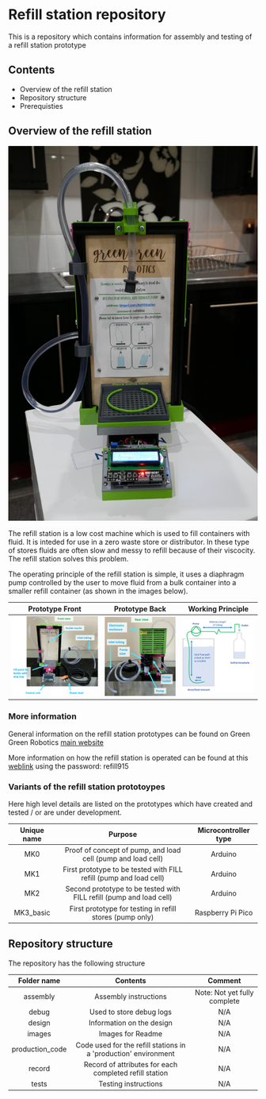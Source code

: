 #  Refill station repository 

This is a repository which contains information for assembly and testing of a refill station prototype

## Contents

* Overview of the refill station
* Repository structure
* Prerequisties

## Overview of the refill station

![Image](images/P1000816_compressed.jpg)

The refill station is a low cost machine which is used to fill containers with fluid. It is inteded for use in a zero waste store or distributor. In these type of stores fluids are often slow and messy to refill because of their viscocity. The refill station solves this problem.

The operating principle of the refill station is simple, it uses a diaphragm pump controlled by the user to move fluid from a bulk container into a smaller refill container (as shown in the images below).

| Prototype Front                     | Prototype Back                     | Working Principle                      |
| ----------------------------------- | ---------------------------------- | -------------------------------------- |
| ![Image](images/Front_overview.png) | ![Image](images/Rear_overview.png) | ![Image](images/working_principle.png) |

### More information

General information on the refill station prototypes can be found on Green Green Robotics [main website](www.greengreenrobotics.com)

More information on how the refill station is operated can be found at this [weblink](https://meisben.github.io/refill_station_multimedia_supplement/) using the password: refill915

### Variants of the refill station prototoypes

Here high level details are listed on the prototypes which have created and tested / or are under development.

| Unique name |                               Purpose                               | Microcontroller type |
| :---------: | :-----------------------------------------------------------------: | :------------------: |
|     MK0     |    Proof of concept of pump, and load cell (pump and load cell)     |       Arduino        |
|     MK1     | First prototype to be tested with FILL refill (pump and load cell)  |       Arduino        |
|     MK2     | Second prototype to be tested with FILL refill (pump and load cell) |       Arduino        |
|  MK3_basic  |      First prototype for testing in refill stores  (pump only)      |  Raspberry Pi Pico   |



## Repository structure
The repository has the following structure

|   Folder name   |                            Contents                             |           Comment            |
| :-------------: | :-------------------------------------------------------------: | :--------------------------: |
|    assembly     |                      Assembly instructions                      | Note: Not yet fully complete |
|      debug      |                    Used to store debug logs                     |             N/A              |
|     design      |                    Information on the design                    |             N/A              |
|     images      |                        Images for Readme                        |             N/A              |
| production_code | Code used for the refill stations in a 'production' environment |             N/A              |
|     record      |     Record of attributes for each completed refill station      |             N/A              |
|      tests      |                      Testing instructions                       |             N/A              |

